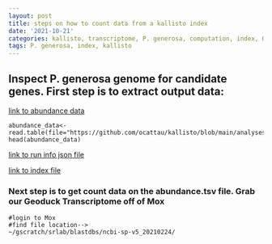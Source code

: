```yaml
---
layout: post
title: steps on how to count data from a kallisto index
date: '2021-10-21'
categories: kallisto, transcriptome, P. generosa, computation, index, QC
tags: P. generosa, index, kallisto
---
```


## Inspect P. generosa genome for candidate genes. First step is to extract output data: 

[link to abundance data](https://githubusercontent.com/ocattau/kallisto/main/analyses/output_01/abundance.tsv)

```{r}
abundance_data<-read.table(file="https://github.com/ocattau/kallisto/blob/main/analyses/output_01/abundance.tsv")
head(abundance_data)

```

[link to run info json file](https://github.com/ocattau/kallisto/blob/main/analyses/output_01/run_info.json) 

[link to index file](https://gannet.fish.washington.edu/gigas/data/transcriptome_v5.idx) 

### Next step is to get count data on the abundance.tsv file. Grab our Geoduck Transcriptome off of Mox

```{bash}
#login to Mox
#find file location-->
~/gscratch/srlab/blastdbs/ncbi-sp-v5_20210224/

```
